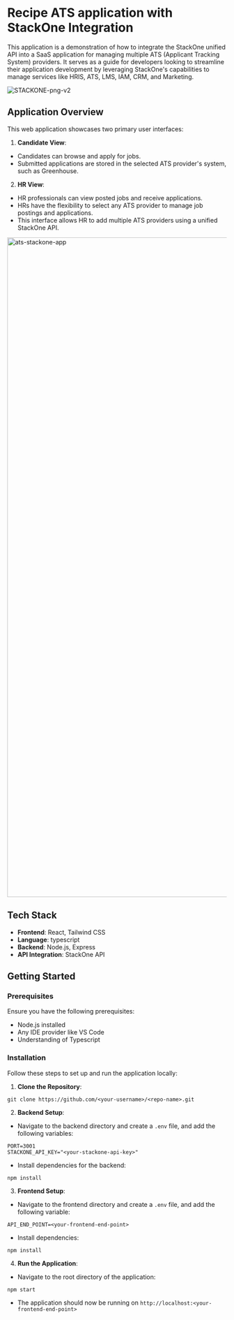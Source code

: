 # Recipe ATS application with StackOne Integration

This application is a demonstration of how to integrate the StackOne unified API into a SaaS application for managing multiple ATS (Applicant Tracking System) providers. It serves as a guide for developers looking to streamline their application development by leveraging StackOne's capabilities to manage services like HRIS, ATS, LMS, IAM, CRM, and Marketing.

![STACKONE-png-v2](https://github.com/user-attachments/assets/ccc11adc-d463-49af-a549-b80257aa44b4)


## Application Overview

This web application showcases two primary user interfaces:

1.  **Candidate View**:

*   Candidates can browse and apply for jobs.
*   Submitted applications are stored in the selected ATS provider's system, such as Greenhouse.

2.  **HR View**:

*   HR professionals can view posted jobs and receive applications.
*   HRs have the flexibility to select any ATS provider to manage job postings and applications.
*   This interface allows HR to add multiple ATS providers using a unified StackOne API.
  
<img width="1512" alt="ats-stackone-app" src="https://github.com/user-attachments/assets/15e3359b-3dbb-4512-8f3c-071e95624c45">

## Tech Stack

*   **Frontend**: React, Tailwind CSS
*   **Language**: typescript
*   **Backend**: Node.js, Express
*   **API Integration**: StackOne API

## Getting Started

### Prerequisites

Ensure you have the following prerequisites:

*   Node.js installed
*   Any IDE provider like VS Code
*   Understanding of Typescript

### Installation

Follow these steps to set up and run the application locally:

1.  **Clone the Repository**:
```
git clone https://github.com/<your-username>/<repo-name>.git
```
2.  **Backend Setup**:

*  Navigate to the backend directory and create a `.env` file, and add the following variables:
```
PORT=3001
STACKONE_API_KEY="<your-stackone-api-key>"
```
*   Install dependencies for the backend:
```
npm install
```
3.  **Frontend Setup**:

*   Navigate to the frontend directory and create a `.env` file, and add the following variable:

```
API_END_POINT=<your-frontend-end-point>
```
*   Install dependencies:
```
npm install
```
4.  **Run the Application**:
*   Navigate to the root directory of the application:
```
npm start
```
*   The application should now be running on `http://localhost:<your-frontend-end-point>`
